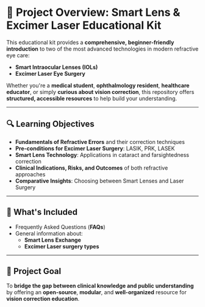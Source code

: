 # 📘 Project Overview: Smart Lens & Excimer Laser Educational Kit

This educational kit provides a **comprehensive, beginner-friendly introduction** to two of the most advanced technologies in modern refractive eye care:

- **Smart Intraocular Lenses (IOLs)**
- **Excimer Laser Eye Surgery**

Whether you're a **medical student**, **ophthalmology resident**, **healthcare educator**, or simply **curious about vision correction**, this repository offers **structured, accessible resources** to help build your understanding.

---

## 🔍 Learning Objectives

- **Fundamentals of Refractive Errors** and their correction techniques
- **Pre-conditions for Excimer Laser Surgery**: LASIK, PRK, LASEK
- **Smart Lens Technology**: Applications in cataract and farsightedness correction
- **Clinical Indications, Risks, and Outcomes** of both refractive approaches
- **Comparative Insights**: Choosing between Smart Lenses and Laser Surgery

---

## 📂 What's Included

- Frequently Asked Questions (**FAQs**)
- General information about:
  - **Smart Lens Exchange**
  - **Excimer Laser surgery types**

---

## 🎯 Project Goal

To **bridge the gap between clinical knowledge and public understanding** by offering an **open-source**, **modular**, and **well-organized** resource for **vision correction education**.
